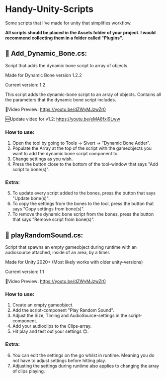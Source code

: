 # Handy-Unity-Scripts
Some scripts that I've made for unity that simplifies workflow.

**All scripts should be placed in the Assets folder of your project. I would recommend collecting them in a folder called "Plugins".**

## 🍓 Add_Dynamic_Bone.cs:
Script that adds the dynamic bone script to array of objects.

Made for Dynamic Bone version 1.2.2

Current version: 1.2

This script adds the dynamic-bone script to an array of objects. Contains all the parameters that the dynamic bone script includes.

🎥Video Preview: https://youtu.be/dZWyMJzwZr0

🆕Update video for v1.2: https://youtu.be/eMA8fxI9Lww

### How to use: 

1. Open the tool by going to Tools → Sivert → "Dynamic Bone Adder".
2. Populate the Array at the top of the script with the gameobjects you want to add the dynamic bone script component to.
3. Change settings as you wish.
4. Press the button close to the bottom of the tool-window that says "Add script to bone(s)".

### Extra:

5. To update every script added to the bones, press the button that says "Update bone(s)".
6. To copy the settings from the bones to the tool, press the button that says "Copy settings from bone(s)".
7. To remove the dynamic bone script from the bones, press the button that says "Remove script from bone(s)".

## 🍓 playRandomSound.cs:
Script that spawns an empty gameobject during runtime with an audiosource attached, inside of an area, by a timer.

Made for Unity 2020+ (Most likely works with older unity-versions)

Current version: 1.1

🎥Video Preview: https://youtu.be/dZWyMJzwZr0

### How to use: 

1. Create an empty gameobject.
2. Add the script-component "Play Random Sound".
3. Adjust the Size, Timing and AudioSource-settings in the script-component.
4. Add your audioclips to the Clips-array.
5. Hit play and test out your settings 😊.

### Extra:

6. You can edit the settings on the go whilst in runtime. Meaning you do not have to adjust settings before hitting play.
7. Adjusting the settings during runtime also applies to changing the array of clips playing.
